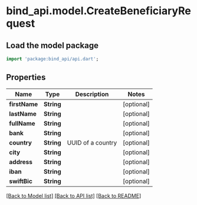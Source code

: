 # bind_api.model.CreateBeneficiaryRequest

## Load the model package
```dart
import 'package:bind_api/api.dart';
```

## Properties
Name | Type | Description | Notes
------------ | ------------- | ------------- | -------------
**firstName** | **String** |  | [optional] 
**lastName** | **String** |  | [optional] 
**fullName** | **String** |  | [optional] 
**bank** | **String** |  | [optional] 
**country** | **String** | UUID of a country | [optional] 
**city** | **String** |  | [optional] 
**address** | **String** |  | [optional] 
**iban** | **String** |  | [optional] 
**swiftBic** | **String** |  | [optional] 

[[Back to Model list]](../README.md#documentation-for-models) [[Back to API list]](../README.md#documentation-for-api-endpoints) [[Back to README]](../README.md)


